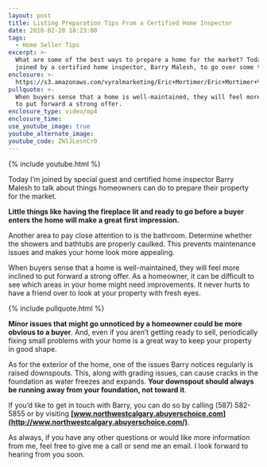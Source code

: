 ```yaml
---
layout: post
title: Listing Preparation Tips From a Certified Home Inspector
date: 2018-02-28 18:23:00
tags:
  - Home Seller Tips
excerpt: >-
  What are some of the best ways to prepare a home for the market? Today I’m
  joined by a certified home inspector, Barry Malesh, to go over some tips.
enclosure: >-
  https://s3.amazonaws.com/vyralmarketing/Eric+Mortimer/Eric+Mortimer+%26+Associates+Home+Inspection.mp4
pullquote: >-
  When buyers sense that a home is well-maintained, they will feel more inclined
  to put forward a strong offer.
enclosure_type: video/mp4
enclosure_time:
use_youtube_image: true
youtube_alternate_image:
youtube_code: ZWlJLesnCr0
---
```


{% include youtube.html %}

Today I’m joined by special guest and certified home inspector Barry Malesh to talk about things homeowners can do to prepare their property for the market.

**Little things like having the fireplace lit and ready to go before a buyer enters the home will make a great first impression.**

Another area to pay close attention to is the bathroom. Determine whether the showers and bathtubs are properly caulked. This prevents maintenance issues and makes your home look more appealing.

When buyers sense that a home is well-maintained, they will feel more inclined to put forward a strong offer. As a homeowner, it can be difficult to see which areas in your home might need improvements. It never hurts to have a friend over to look at your property with fresh eyes.

{% include pullquote.html %}

**Minor issues that might go unnoticed by a homeowner could be more obvious to a buyer**. And, even if you aren’t getting ready to sell, periodically fixing small problems with your home is a great way to keep your property in good shape.

As for the exterior of the home, one of the issues Barry notices regularly is raised downspouts. This, along with grading issues, can cause cracks in the foundation as water freezes and expands. **Your downspout should always be running away from your foundation, not toward it**.

If you’d like to get in touch with Barry, you can do so by calling (587) 582-5855 or by visiting **[www.northwestcalgary.abuyerschoice.com](http://www.northwestcalgary.abuyerschoice.com/)**.

As always, if you have any other questions or would like more information from me, feel free to give me a call or send me an email. I look forward to hearing from you soon.